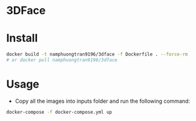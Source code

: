 # 3DFace

# Install
```bash
docker build -t namphuongtran9196/3dface -f Dockerfile . --force-rm
# or docker pull namphuongtran9196/3dface
```
# Usage
- Copy all the images into inputs folder and run the following command:
```bash
docker-compose -f docker-compose.yml up
```
